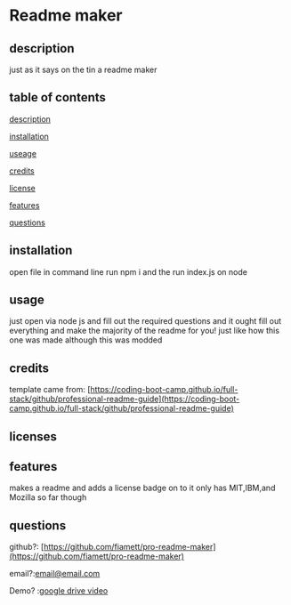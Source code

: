 # Readme maker
  
  ## description 
  just as it says on the tin a readme maker
  ## table of contents
  [description](#description)

  [installation](#installations)

  [useage](#usage)

  [credits](#credits)

  [license](#license)

  [features](#features)

  [questions](#questions)
  ## installation 
  open file in command line run npm i and the run index.js on node
  ## usage 
  just open via node js and fill out the required questions and it ought fill out everything and make the majority of the readme for you! 
  just like how this one was made although this was modded
  ## credits 
  template came from: [https://coding-boot-camp.github.io/full-stack/github/professional-readme-guide](https://coding-boot-camp.github.io/full-stack/github/professional-readme-guide) 
  ## licenses 
  
  ## features 
  makes a readme and adds a license badge on to it only has MIT,IBM,and Mozilla so far though
  ## questions 
  github?: [https://github.com/fiamett/pro-readme-maker](https://github.com/fiamett/pro-readme-maker) 

  email?:[email@email.com](email@email.com)
  
  Demo? :[google drive video](https://drive.google.com/file/d/1QpRPKOx4ZMjN7GWITgv3qcjZECXLIBsn/view)
